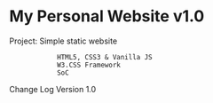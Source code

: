 # My Personal Website v1.0

Project: Simple static website

                HTML5, CSS3 & Vanilla JS                               
                W3.CSS Framework
                SoC

Change Log Version 1.0

